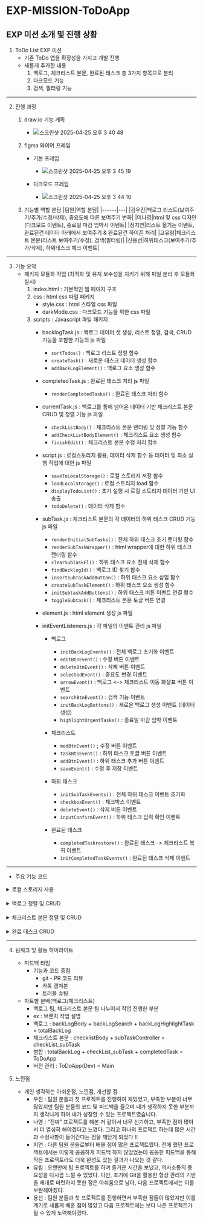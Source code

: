 # EXP-MISSION-ToDoApp

## EXP 미션 소개 및 진행 상황
1. ToDo List EXP 미션
   - 기존 ToDo 앱을 확장성을 가지고 개발 진행
   - 새롭게 추가한 내용
     1) 백로그, 체크리스트 본문, 완료된 태스크 총 3가지 항목으로 분리
     2) 다크모드 기능
     3) 검색, 필터링 기능
---
2. 진행 과정
   1) draw.io 기능 계획
      - ![스크린샷 2025-04-25 오후 3 40 48](https://github.com/user-attachments/assets/d7b838d5-3345-4af3-b09a-b55287844f4a)
   2) figma 와이어 프레임
      - 기본 프레임
         - ![스크린샷 2025-04-25 오후 3 45 19](https://github.com/user-attachments/assets/6be56e41-bb3e-470c-8906-3e4d26ba3687)

      - 다크모드 프레임
         - ![스크린샷 2025-04-25 오후 3 44 10](https://github.com/user-attachments/assets/3fadfb7f-8c18-4088-8f1a-f068be1ccae8)

   3) 기능별 역할 분담
      |팀원|역할 분담|
      |------|---|
      |김우진|백로그 리스트(보여주기/추가/수정/삭제), 중요도에 따른 보여주기 변화|
      |이나영|html 및 css 디자인(다크모드 이벤트), 종료일 마감 임박시 이벤트|
      |정지연|리스트 옮기는 이벤트, 완료된건 데이터 아래에서 보여주기 & 완료된건 하이픈 처리|
      |고유림|체크리스트 본문(리스트 보여주기/수정), 검색(필터링)|
      |신용선|하위태스크(보여주기/추가/삭제), 하위테스크 체크 이벤트|
---
3. 기능 요약
    - 패키지 모듈화 작업 (최적화 및 유지 보수성을 지키기 위해 파일 분리 후 모듈화 실시)
         1. index.html : 기본적인 웹 페이지 구조
         2. css : html css 파일 패키지
            - style.css : html 스타일 css 파일
            - darkMode.css : 다크모드 기능을 위한 css 파일
         3. scripts : Javascript 파일 패키지
            - backlogTask.js : 백로그 데이터 셋 생성, 리스트 정렬, 검색, CRUD 기능을 포함한 기능의 js 파일
               - ```sortTodos()``` : 백로그 리스트 정렬 함수
               - ```createTask()``` : 새로운 태스크 데이터 생성 함수
               - ```addBackLogElement()``` : 백로그 요소 생성 함수

            - completedTask.js : 완료된 태스크 처리 js 파일
               - ```renderCompletedTasks()``` : 완료된 태스크 처리 함수

            - currentTask.js : 백로그를 통해 넘어온 데이터 기반 체크리스트 본문 CRUD 및 정렬 기능 js 파일
               - ```checkListBody()``` : 체크리스트 본문 랜더링 및 정렬 기능 함수
               - ```addCheckListBodyElement()``` : 체크리스트 요소 생성 함수
               - ```finishEdit()``` : 체크리스트 본문 수정 처리 함수
                  
            - script.js : 로컬스토리지 활용, 데이터 삭제 함수 등 데이터 및 최소 실행 작업에 대한 js 파일
               - ```saveToLocalStorage()``` : 로컬 스토리지 저장 함수
               - ```loadLocalStorage()``` : 로컬 스토리지 load 함수
               - ```displayTodoList()``` : 초기 실행 시 로컬 스토리지 데이터 기반 UI 송출
               - ```todoDelete()``` : 데이터 삭제 함수
                  
            - subTask.js : 체크리스트 본문의 각 데이터의 하위 태스크 CRUD 기능 js 파일
               - ```renderInitialSubTasks()``` : 전체 하위 태스크 초기 랜더링 함수
               - ```renderSubTaskWrapper()``` : html wrapper에 대한 하위 태스크 랜더링 함수
               - ```clearSubTaskEl()``` : 하위 태스크 요소 전체 삭제 함수
               - ```findBacklogId()``` : 백로그 ID 찾기 함수
               - ```insertSubTaskAddButton()``` : 하위 태스크 요소 삽입 함수
               - ```createSubTaskElement()``` : 하위 태스크 요소 생성 함수
               - ```initSubtaskAddButtons()``` : 하위 태스크 버튼 이벤트 연결 함수
               - ```toggleSubtask()``` : 체크리스트 본문 토글 버튼 연결

            - element.js : html element 생성 js 파일
            - initEventListeners.js : 각 파일의 이벤트 관리 js 파일 
               - 백로그 
                  - ```initBackLogEvents()``` : 전체 백로그 초기화 이벤트
                  - ```editBtnEvent()``` : 수정 버튼 이벤트
                  - ```deleteBtnEvent()``` : 삭제 버튼 이벤트
                  - ```selectedEvent()``` : 중요도 변경 이벤트
                  - ```arrowEvent()``` : 백로그 <-> 체크리스트 이동 화살표 버튼 이벤트
                  - ```searchBtnEvent()``` : 검색 기능 이벤트
                  - ```initBackLogButtons()``` : 새로운 백로그 생성 이벤트 (데이터 생성)
                  - ```highlightUrgentTasks()``` : 종료일 마감 임박 이벤트
                    
               - 체크리스트
                  - ```modBtnEvent()``` ; 수정 버튼 이벤트
                  - ```taskBtnEvent()``` : 하위 태스크 토글 버튼 이벤트
                  - ```addBtnEvent()``` : 하위 태스크 추가 버튼 이벤트
                  - ```saveEvent()``` : 수정 후 저장 이벤트

              - 하위 태스크
                 - ```initSubTaskEvents()``` : 전체 하위 태스크 이벤트 초기화
                 - ```checkboxEvent()``` : 체크박스 이벤트
                 - ```deleteEvent()``` : 삭제 버튼 이벤트
                 - ```inputConfirmEvent()``` : 하위 태스크 입력 확인 이벤트
             
              - 완료된 태스크
                 - ```completedTaskrestore()``` : 완료된 태스크 -> 체크리스트 복귀 이벤트
                 - ```initCompletedTaskEvents()``` : 완료된 태스크 삭제 이벤트

---
   - 주요 기능 코드
   <details>
   <summary>로컬 스토리지 사용</summary>
      
   ```javascript
   // localStorage에 List 저장
   const saveToLocalStorage = () => {
     localStorage.setItem("todoList", JSON.stringify(todos));
   };
   
   // 리로드 했을 시 localStorage에 todoList 가 있다면 불러와서 JSON 형태로 만든 후 todos 에 초기화
   const loadLocalStorage = () => {
     const data = localStorage.getItem("todoList");
     console.log(JSON.parse(data));
     if (data) {
       todos = JSON.parse(data);
     }
   };
   
   // 처음 로드 되었을 때 localStorage 를 확인 후 있다면 todoList를 생성
   const displayTodoList = () => {
     loadLocalStorage();
     sortTodos();
     highlightUrgentTasks();
   };
   ```
   </details>
   <br>

   
   <details>
   <summary>백로그 정렬 및 CRUD</summary>
      
   ```javascript
   const sortTodos = (keyword = "") => {
     const filtered = todos.filter((todo) => !todo.complete && (keyword ? todo.title.includes(keyword) : true));
     filtered.sort((a, b) => {
       // 날짜가 없는지 여부 확인 (빈 문자열 혹은 falsy 값인 경우)
       const noDateA = !a.date || a.date === "";
       const noDateB = !b.date || b.date === "";
   
       // 한쪽만 날짜가 없으면, 날짜가 없는 항목이 앞에 오도록 함
       if (noDateA && !noDateB) {
         return -1; // a가 b보다 앞에 오도록 함
       } else if (!noDateA && noDateB) {
         return 1; // b가 a보다 앞에 오도록 함
       } else {
         // 둘 다 날짜가 있는 경우: 날짜를 비교하여 정렬
         const dateA = new Date(a.date);
         const dateB = new Date(b.date);
   
         if (dateA.getTime() === dateB.getTime()) {
           // 날짜가 같으면 importance 값을 비교
           return a.importance - b.importance;
         } else {
           // 날짜를 기준으로 정렬
           return dateA - dateB;
         }
       }
     });
   
     backLogList.innerHTML = "";
     filtered.forEach((todo) => {
       const { backLogContainer } = addBackLogElement(todo);
       backLogList.appendChild(backLogContainer);
     });
     saveToLocalStorage();
     highlightUrgentTasks();
   };

   // 백로그 이벤트 - 검색 기능 이벤트
   const searchBtnEvent = () => {
     const keyword = document.querySelector(".searchBar");
     keyword.addEventListener("keydown", (e) => {
       const word = keyword.value.trim();
       if (e.key == "Enter") {
         sortTodos(word);
       }
     });
   };

   const initBackLogButtons = () => {
     const addTaskBtn = document.querySelector(".addTask");
     const searchBtn = document.querySelector(".searchButton");
   
     addTaskBtn.addEventListener("click", () => {
       createTask();
       saveToLocalStorage();
       console.log(todos);
     });
   
     searchBtn.addEventListener("click", () => {
       const keyword = document.querySelector(".searchBar").value.trim();
       sortTodos(keyword);
     });
   };

   // 백로그 이벤트 - edit 버튼 이벤트
   const editBtnEvent = ({ state, finishDateContent, backLogTaskContent, editBtn, items }) => {
     editBtn.addEventListener("click", () => {
       backLogTaskContent.removeAttribute("disabled");
       finishDateContent.removeAttribute("disabled");
       backLogTaskContent.focus();
       if (backLogTaskContent.value !== "" && finishDateContent.value !== "") state.editing = true;
     });
   
     // 날짜를 변경 했을 시
     finishDateContent.addEventListener("change", (e) => {
       items.date = e.target.value;
       state.date = true;
     });
   
     // 제목을 입력 시
     backLogTaskContent.addEventListener("input", (e) => {
       items.title = e.target.value;
     });
     //제목 엔티 눌렀을 떄
     backLogTaskContent.addEventListener("keydown", (e) => {
       if (e.key == "Enter") {
         if (state.editing) {
           finishDateContent.disabled = true;
           state.editing = false;
           sortTodos();
         }
         e.target.disabled = true;
         state.title = true;
         saveToLocalStorage();
       }
     });
   
     backLogTaskContent.addEventListener("blur", () => {
       if (!state.editing) {
         backLogTaskContent.disabled = items.title === "" ? false : true;
         state.title = true;
       }
       saveToLocalStorage();
       window.dispatchEvent(new CustomEvent("updateChecklist"));
     });
   };

   // 백로그 이벤트 - 삭제 버튼 이벤트
   const deleteBtnEvent = ({ backLogContainer, deleteBtn, items }) => {
     deleteBtn.addEventListener("click", (e) => {
       backLogList.removeChild(backLogContainer);
       todoDelete(items);
       window.dispatchEvent(new CustomEvent("updateChecklist"));
     });
   };
   ```
   </details>

   <br>
   
   <details>
   <summary>체크리스트 본문 정렬 및 CRUD</summary>
      
   ```javascript
   const checkListBody = () => {
     checkList.innerHTML = "";
     todos
         .filter(todo => todo.moveCheck && !todo.complete)
         .sort((a, b) => {
               const dateA = new Date(a.date);
               const dateB = new Date(b.date);
               if (dateA < dateB) return -1;
               if (dateA > dateB) return 1;
               return a.importance - b.importance;
             })
         .forEach(todo => checkList.appendChild(addCheckListBodyElement(todo)));
   };
   
   // 수정 완료시 적용
   const finishEdit = ({ isEditing, titleSpan, titleInput, dateSpan, dateInput, todo }) => {
     if (!isEditing) return;
   
     titleSpan.innerText = titleInput.value;
     dateSpan.innerText = dateInput.value;
   
     titleInput.style.display = "none";
     dateInput.style.display = "none";
     titleSpan.style.display = "inline";
     dateSpan.style.display = "inline";
   
     todo.title = titleInput.value;
     todo.date = dateInput.value;
     window.dispatchEvent(new CustomEvent("updateBackLog"));
     saveToLocalStorage();
   };
   
      export const modBtnEvent = ({ titleSpan, titleInput, dateSpan, dateInput, modBtnEl, todo }) => {
     let isEditing = false;
     modBtnEl.addEventListener("click", (e) => {
       e.stopPropagation();
       isEditing = true;
   
       titleInput.style.display = "inline";
       dateInput.style.display = "inline";
       titleSpan.style.display = "none";
       dateSpan.style.display = "none";
   
       titleInput.style = "display: inline; padding: 8px; border-radius: 8px; border: 1px solid #ccc; font-size: 14px; width: 90%; margin-bottom: 6px;";
       dateInput.style = "display: inline; padding: 6px; border-radius: 6px; border: 1px solid #ccc; font-size: 14px;";
   
       titleInput.focus();
       saveEvent({ isEditing, titleSpan, titleInput, dateSpan, dateInput, todo });
     });
   };
   
   // 체크리스트 본문 - 추가(+) 버튼 이벤트
   export const addBtnEvent = ({ addBtnEl, todo, wrapper }) => {
     addBtnEl.addEventListener("click", (e) => {
       const container = wrapper.querySelector(".subtaskContainer");
       initSubtaskAddButtons(todo.id, container, addBtnEl);
     });
   };
   
   // 체크리스트 본문 - save 이벤트
   const saveEvent = ({ isEditing, titleSpan, titleInput, dateSpan, dateInput, todo }) => {
     // 외부 클릭 시 저장
     const clickHandler = (e) => {
       if (isEditing && ![titleInput, dateInput].includes(e.target)) {
         finishEdit({ isEditing, titleSpan, titleInput, dateSpan, dateInput, todo });
         document.removeEventListener("click", clickHandler);
       }
     };
   
     document.addEventListener("click", clickHandler);
   
     // 엔터 키 클릭 시 저장
     titleInput.addEventListener("keydown", (e) => {
       if (e.key === "Enter") {
         finishEdit({ isEditing, titleSpan, titleInput, dateSpan, dateInput, todo });
         document.removeEventListener("click", clickHandler);
       }
     });
   
     dateInput.addEventListener("keydown", (e) => {
       if (e.key === "Enter") {
         finishEdit({ isEditing, titleSpan, titleInput, dateSpan, dateInput, todo });
         document.removeEventListener("click", clickHandler);
       }
     });
   };
   
   //하위 태스크 이벤트
   // 삭제 버튼 이벤트
   const deleteEvent = ({ div, backlogId, subTask, delBtn }) => {
     delBtn.addEventListener("click", () => {
       const backlog = todos.find((item) => item.id === backlogId);
       if (!backlog) return;
   
       backlog.list = backlog.list.filter((item) => item.id !== subTask.id);
       saveToLocalStorage();
       div.remove();
     });
   };
   
   // 입력 확인 이벤트
   const inputConfirmEvent = ({ div, backlogId, subTask, checkbox, delBtn, input }) => {
     let isConfirmed = false;
   
     const confirm = () => {
       if (isConfirmed) return;
       isConfirmed = true;
       const value = input.value.trim();
   
       if (!value) {
         const backlog = todos.find((item) => item.id === backlogId);
         if (backlog) {
           backlog.list = backlog.list.filter((item) => item.id !== subTask.id);
           saveToLocalStorage();
         }
         div.remove();
         return;
       }
   
       subTask.text = value;
   
       const span = document.createElement("span");
       span.className = "subtaskText";
       span.textContent = subTask.text;
   
       if (subTask.check) {
         span.style.textDecoration = "line-through";
         span.style.opacity = "0.6";
       }
   
       input.replaceWith(span);
       initSubTaskEvents({ div, backlogId, subTask, textEl: span, checkbox, delBtn, input: null });
       saveToLocalStorage();
     };
   
     input.addEventListener("keydown", (e) => e.key === "Enter" && confirm());
     input.addEventListener("blur", confirm);
   };

   // 하위 태스크 요소 생성
   const createSubTaskElement = (backlogId, subTask, editable = false) => {
     const div = addEl("div", "subtaskItem");
     div.setAttribute("data-sub-id", subTask.id);
   
     const checkbox = addEl("input", "subtaskCheck", "", "", "checkbox");
     checkbox.checked = !!subTask.check;
   
     let textSpan = null;
     let input = null;
   
     if (editable) {
       const style = "width: 100%; text-align: center; border: none; outline: none; background: transparent;";
       input = addEl("input", "subtaskText", "", "", "text", style);
       input.value = subTask.text || "";
     } else {
       textSpan = addEl("span", "subtaskText", subTask.text);
       if (subTask.check) {
         textSpan.style.textDecoration = "line-through";
         textSpan.style.opacity = "0.6";
       }
     }
   
     const delBtn = addEl("button", "subtaskDelete", "🗑︎");
   
     if (editable) {
       div.append(checkbox, input, delBtn);
     } else {
       div.append(checkbox, textSpan, delBtn);
     }
   
     initSubTaskEvents({ div, backlogId, subTask, textSpan, checkbox, delBtn, input });
     return div;
   };
   
   // 버튼 이벤트 연결
   const initSubtaskAddButtons = (backlogId, container, addBtn) => {
     const backlog = todos.find((b) => b.id === backlogId);
     if (!backlog) return;
   
     const newId = Date.now();
     const newTask = { id: newId, text: "", check: false };
     backlog.list.push(newTask);
   
     const div = createSubTaskElement(backlogId, newTask, true);
     container.insertBefore(div, addBtn);
   
     const input = div.querySelector('input[type="text"]');
     if (input) input.focus();
   };
   ```
   </details>

   <br>

   <details>
   <summary>완료 태스크 CRUD</summary>
      
   ```javascript
   // 완료된 태스크 아래로 옮기는 함수
   export const renderCompletedTasks = (todos) => {
       // .completedTaskContainer라는 클래스를 가진 요소를 찾아서 container 변수에 저장
       const container = document.querySelector(".completedTaskContainer");
       // 중복 생성 방지를 위해 화면 초기화
       container.innerHTML = "";
   
       // complete: true인 항목을 completed 베열에 넣기
       const completed = todos.filter(item => item.complete);
   
       // 배열을 하나씩 순회하면서 item이라는 이름으로 꺼내옴
       completed.forEach(item => {
           // div, className 만든다
           const taskItem = addEl("div", "completedTaskItem");
           const infoDiv = addEl("div", "completedTaskInfo");
           const titleDiv = addEl("div", "completedTaskTitle");
           const deleteAndButton = addEl("div", "deleteAndbutton");
           const restoreEl = addEl("button", "restore", "↩︎");
           const delBtn = addEl("button", "delete", "🗑︎", "", "");
           completedTaskrestore({ restoreEl, backlogId: item.id });
   
           // 완료된 항목에 하이픈 처리
           titleDiv.innerHTML = `<del>${item.title || "(제목 없음)"}</del>`;
   
           const dateDiv = addEl("div", "completedTaskDate", item.date);
           infoDiv.appendChild(titleDiv);
           infoDiv.appendChild(dateDiv);
   
           deleteAndButton.append(delBtn);
           deleteAndButton.append(restoreEl);
   
           taskItem.appendChild(infoDiv);
           taskItem.appendChild(deleteAndButton);
           
   
           container.appendChild(taskItem);
   
           initCompletedTaskEvents({ item, delBtn });
       });
   };
   ```
   </details>

   ---

   4. 팀워크 및 활동 하이라이트
      - 피드백 타임
          - 기능과 코드 중점
              - git - PR 코드 리뷰
              - 카톡 캡쳐본
              - 트러블 슈팅
      - 파트별 분배(백로그/체크리스트)
          - 백로그 팀, 체크리스트 본문 팀 나누어서 작업 진행한 부분
          - ex : 브랜치 작업 설명
          - 백로그 : backLogBody + backLogSearch + backLogHighlightTask = totalBackLog
          - 체크리스트 본문 : checklistBody + subTaskController = checkList_subTask
          - 병합 : totalBackLog + checkList_subTask + completedTask = ToDoApp
          - 버전 관리 : ToDoApp(Dev) = Main

5. 느낀점
      - 개인 생각하는 아쉬운점, 느낀점, 개선할 점
          - 우진 : 팀원 분들과 첫 프로젝트를 진행하여 재밌었고, 부족한 부분이 너무 많았지만 팀원 분들의 코드 및 피드백을 들으며 내가 생각하지 못한 부분까지 생각나게 하며 내가 성장할 수 있는 프로젝트였습니다.
          - 나영 : “진짜” 프로젝트를 해본 거 같아서 너무 신기하고, 부족한 점이 많아서 더 열심히 해야겠다고 느꼈다. 그리고 하나의 프로젝트 하는데 많은 시간과 수정사항이 들어간다는 점을 깨닫게 되었다 !!
          - 지연 : 다른 팀원 분들로부터 배울 점이 많은 프로젝트였다. 전에 했던 프로젝트에서는 이렇게 꼼꼼하게 피드백 하지 않았었는데 꼼꼼한 피드백을 통해 작은 프로젝트라도 더욱 완성도 있는 결과가 나오는 것 같다.
          - 유림 : 오랜만에 팀 프로젝트를 하며 즐거운 시간을 보냈고, 의사소통의 중요성을 다시끔 느낄 수 있었다. 다만, 초기에 Git을 활용한 형상 관리의 기반을 제대로 마련하지 못한 점은 아쉬움으로 남아, 다음 프로젝트에서는 이를 보완해야겠다.
          - 용선 : 팀원 분들과 첫 프로젝트를 진행하면서 부족한 점들이 많았지만 이를 계기로 새롭게 배운 점이 많았고 다음 프로젝트에는 보다 나은 프로젝트가 될 수 있게 노력해야겠다.
      
   




